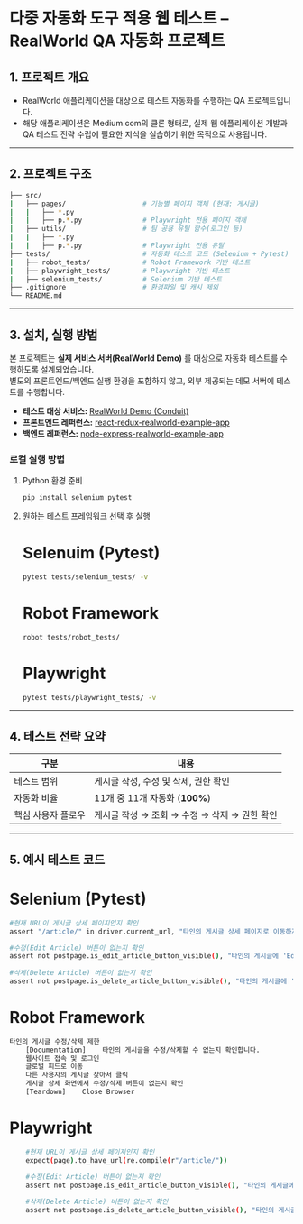 # 다중 자동화 도구 적용 웹 테스트 – RealWorld QA 자동화 프로젝트

## 1. 프로젝트 개요
- RealWorld 애플리케이션을 대상으로 테스트 자동화를 수행하는 QA 프로젝트입니다. 
- 해당 애플리케이션은 Medium.com의 클론 형태로, 실제 웹 애플리케이션 개발과 QA 테스트 전략 수립에 필요한 지식을 실습하기 위한 목적으로 사용됩니다. 

---

## 2. 프로젝트 구조
```bash
├── src/                        
|   ├── pages/                   # 기능별 페이지 객체 (현재: 게시글)  
|   |   ├── *.py          
|   |   ├── p.*.py               # Playwright 전용 페이지 객체
|   ├── utils/                   # 팀 공용 유틸 함수(로그인 등)  
|   |   ├── *.py                
|   |   ├── p.*.py               # Playwright 전용 유틸  
├── tests/                       # 자동화 테스트 코드 (Selenium + Pytest) 
|   ├── robot_tests/             # Robot Framework 기반 테스트  
|   ├── playwright_tests/        # Playwright 기반 테스트  
|   ├── selenium_tests/          # Selenium 기반 테스트 
├── .gitignore                   # 환경파일 및 캐시 제외
└── README.md
```

---

## 3. 설치, 실행 방법

본 프로젝트는 **실제 서비스 서버(RealWorld Demo)** 를 대상으로 자동화 테스트를 수행하도록 설계되었습니다.  
별도의 프론트엔드/백엔드 실행 환경을 포함하지 않고, 외부 제공되는 데모 서버에 테스트를 수행합니다.

- **테스트 대상 서비스:** [RealWorld Demo (Conduit)](https://demo.realworld.io)
- **프론트엔드 레퍼런스:** [react-redux-realworld-example-app](https://github.com/gothinkster/react-redux-realworld-example-app)
- **백엔드 레퍼런스:** [node-express-realworld-example-app](https://github.com/gothinkster/node-express-realworld-example-app)

### 로컬 실행 방법
1. Python 환경 준비
   ```bash
   pip install selenium pytest
   ```
2. 원하는 테스트 프레임워크 선택 후 실행
   # Selenuim (Pytest)
   ```bash
   pytest tests/selenium_tests/ -v
   ```
   # Robot Framework
   ```bash
   robot tests/robot_tests/
   ```
   # Playwright
   ```bash
   pytest tests/playwright_tests/ -v
   ```

---

## 4. 테스트 전략 요약
| 구분 | 내용 |
| --- | --- |
| 테스트 범위 | 게시글 작성, 수정 및 삭제, 권한 확인 |
| 자동화 비율 | 11개 중 11개 자동화 (**100%**) |
| 핵심 사용자 플로우 | 게시글 작성 → 조회 → 수정 → 삭제 → 권한 확인 |

---

## 5. 예시 테스트 코드
# Selenium (Pytest)
```bash
#현재 URL이 게시글 상세 페이지인지 확인
assert "/article/" in driver.current_url, "타인의 게시글 상세 페이지로 이동하지 못했습니다."

#수정(Edit Article) 버튼이 없는지 확인
assert not postpage.is_edit_article_button_visible(), "타인의 게시글에 'Edit Article' 버튼이 표시됩니다."
    
#삭제(Delete Article) 버튼이 없는지 확인
assert not postpage.is_delete_article_button_visible(), "타인의 게시글에 'Delete Article' 버튼이 표시됩니다."
```
# Robot Framework
```bash
타인의 게시글 수정/삭제 제한
    [Documentation]    타인의 게시글을 수정/삭제할 수 없는지 확인합니다.
    웹사이트 접속 및 로그인
    글로벌 피드로 이동
    다른 사용자의 게시글 찾아서 클릭
    게시글 상세 화면에서 수정/삭제 버튼이 없는지 확인
    [Teardown]    Close Browser
```
# Playwright
```bash
    #현재 URL이 게시글 상세 페이지인지 확인
    expect(page).to_have_url(re.compile(r"/article/"))

    #수정(Edit Article) 버튼이 없는지 확인
    assert not postpage.is_edit_article_button_visible(), "타인의 게시글에 'Edit Article' 버튼이 표시됩니다."
    
    #삭제(Delete Article) 버튼이 없는지 확인
    assert not postpage.is_delete_article_button_visible(), "타인의 게시글에 'Delete Article' 버튼이 표시됩니다."
```

